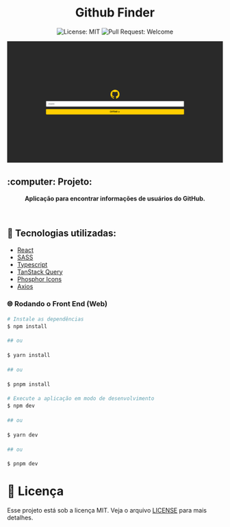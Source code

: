 <h1 align="center">Github Finder</h1>

<p align="center">
  <img alt="License: MIT" src="https://img.shields.io/github/license/martinsgabriel1956/desafio_react?style=for-the-badge&color=FFCE00&labelColor=292929" />
  <img alt="Pull Request: Welcome" src="https://img.shields.io/static/v1?label=PRs&message=welcome&color=FFCE00&labelColor=292929&style=for-the-badge" />
</p>

<p align="center">
  <img src="./.github/banner.png" alt="banner" />
</p>

<h2>:computer: Projeto:</h2>
<p align="center">  
  <strong>Aplicação para encontrar informações de usuários do GitHub.</strong>
</p>

<br />

## :rocket: Tecnologias utilizadas:

* [React](https://react.dev)
* [SASS](https://sass-lang.com)
* [Typescript](https://www.typescriptlang.org/)
* [TanStack Query](https://tanstack.com/query/latest)
* [Phosphor Icons](https://phosphoricons.com)
* [Axios](https://axios-http.com/)

### :globe_with_meridians: Rodando o Front End (Web)

```bash
# Instale as dependências
$ npm install

## ou

$ yarn install

## ou

$ pnpm install

# Execute a aplicação em modo de desenvolvimento
$ npm dev

## ou

$ yarn dev

## ou

$ pnpm dev

```

# :memo: Licença

Esse projeto está sob a licença MIT. Veja o arquivo [LICENSE](LICENSE.md) para mais detalhes.
